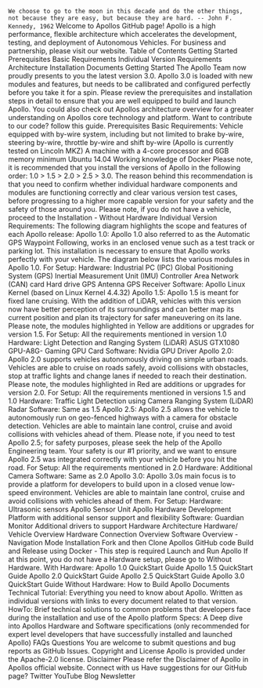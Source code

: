``` We choose to go to the moon in this decade and do the other things, not because they are easy, but because they are hard. -- John F. Kennedy, 1962 ``` Welcome to Apollos GitHub page! Apollo is a high performance, flexible architecture which accelerates the development, testing, and deployment of Autonomous Vehicles. For business and partnership, please visit our website. Table of Contents Getting Started Prerequisites Basic Requirements Individual Version Requirements Architecture Installation Documents Getting Started The Apollo Team now proudly presents to you the latest version 3.0. Apollo 3.0 is loaded with new modules and features, but needs to be callibrated and configured perfectly before you take it for a spin. Please review the prerequisites and installation steps in detail to ensure that you are well equipped to build and launch Apollo. You could also check out Apollos architecture overview for a greater understanding on Apollos core technology and platform. Want to contribute to our code? follow this guide. Prerequisites Basic Requirements: Vehicle equipped with by-wire system, including but not limited to brake by-wire, steering by-wire, throttle by-wire and shift by-wire (Apollo is currently tested on Lincoln MKZ) A machine with a 4-core processor and 6GB memory minimum Ubuntu 14.04 Working knowledge of Docker Please note, it is recommended that you install the versions of Apollo in the following order: 1.0 > 1.5 > 2.0 > 2.5 > 3.0. The reason behind this recommendation is that you need to confirm whether individual hardware components and modules are functioning correctly and clear various version test cases, before progressing to a higher more capable version for your safety and the safety of those around you. Please note, if you do not have a vehicle, proceed to the Installation - Without Hardware Individual Version Requirements: The following diagram highlights the scope and features of each Apollo release: Apollo 1.0: Apollo 1.0 also referred to as the Automatic GPS Waypoint Following, works in an enclosed venue such as a test track or parking lot. This installation is necessary to ensure that Apollo works perfectly with your vehicle. The diagram below lists the various modules in Apollo 1.0. For Setup: Hardware: Industrial PC (IPC) Global Positioning System (GPS) Inertial Measurement Unit (IMU) Controller Area Network (CAN) card Hard drive GPS Antenna GPS Receiver Software: Apollo Linux Kernel (based on Linux Kernel 4.4.32) Apollo 1.5: Apollo 1.5 is meant for fixed lane cruising. With the addition of LiDAR, vehicles with this version now have better perception of its surroundings and can better map its current position and plan its trajectory for safer maneuvering on its lane. Please note, the modules highlighted in Yellow are additions or upgrades for version 1.5. For Setup: All the requirements mentioned in version 1.0 Hardware: Light Detection and Ranging System (LiDAR) ASUS GTX1080 GPU-A8G- Gaming GPU Card Software: Nvidia GPU Driver Apollo 2.0: Apollo 2.0 supports vehicles autonomously driving on simple urban roads. Vehicles are able to cruise on roads safely, avoid collisions with obstacles, stop at traffic lights and change lanes if needed to reach their destination. Please note, the modules highlighted in Red are additions or upgrades for version 2.0. For Setup: All the requirements mentioned in versions 1.5 and 1.0 Hardware: Traffic Light Detection using Camera Ranging System (LiDAR) Radar Software: Same as 1.5 Apollo 2.5: Apollo 2.5 allows the vehicle to autonomously run on geo-fenced highways with a camera for obstacle detection. Vehicles are able to maintain lane control, cruise and avoid collisions with vehicles ahead of them. Please note, if you need to test Apollo 2.5; for safety purposes, please seek the help of the Apollo Engineering team. Your safety is our #1 priority, and we want to ensure Apollo 2.5 was integrated correctly with your vehicle before you hit the road. For Setup: All the requirements mentioned in 2.0 Hardware: Additional Camera Software: Same as 2.0 Apollo 3.0: Apollo 3.0s main focus is to provide a platform for developers to build upon in a closed venue low-speed environment. Vehicles are able to maintain lane control, cruise and avoid collisions with vehicles ahead of them. For Setup: Hardware: Ultrasonic sensors Apollo Sensor Unit Apollo Hardware Development Platform with additional sensor support and flexibility Software: Guardian Monitor Additional drivers to support Hardware Architecture Hardware/ Vehicle Overview Hardware Connection Overview Software Overview - Navigation Mode Installation Fork and then Clone Apollos GitHub code Build and Release using Docker - This step is required Launch and Run Apollo If at this point, you do not have a Hardware setup, please go to Without Hardware. With Hardware: Apollo 1.0 QuickStart Guide Apollo 1.5 QuickStart Guide Apollo 2.0 QuickStart Guide Apollo 2.5 QuickStart Guide Apollo 3.0 QuickStart Guide Without Hardware: How to Build Apollo Documents Technical Tutorial: Everything you need to know about Apollo. Written as individual versions with links to every document related to that version. HowTo: Brief technical solutions to common problems that developers face during the installation and use of the Apollo platform Specs: A Deep dive into Apollos Hardware and Software specifications (only recommended for expert level developers that have successfully installed and launched Apollo) FAQs Questions You are welcome to submit questions and bug reports as GitHub Issues. Copyright and License Apollo is provided under the Apache-2.0 license. Disclaimer Please refer the Disclaimer of Apollo in Apollos official website. Connect with us Have suggestions for our GitHub page? Twitter YouTube Blog Newsletter